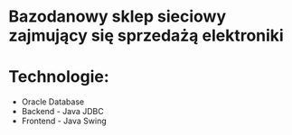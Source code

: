 # Bazodanowy sklep sieciowy zajmujący się sprzedażą elektroniki
# Technologie:
* Oracle Database
* Backend - Java JDBC
* Frontend - Java Swing

